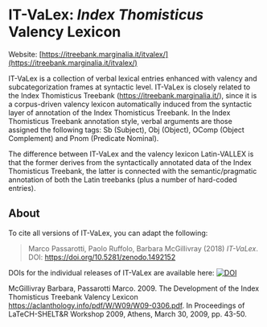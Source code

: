 # IT-VaLex: *Index Thomisticus* Valency Lexicon

Website: [https://itreebank.marginalia.it/itvalex/](https://itreebank.marginalia.it/itvalex/)

IT-VaLex is a collection of verbal lexical entries enhanced with valency and subcategorization frames at syntactic level. IT-VaLex is closely related to the Index Thomisticus Treebank (https://itreebank.marginalia.it/), since it is a corpus-driven valency lexicon automatically induced from the syntactic layer of annotation of the Index Thomisticus Treebank. In the Index Thomisticus Treebank annotation style, verbal arguments are those assigned the following tags: Sb (Subject), Obj (Object), OComp (Object Complement) and Pnom (Predicate Nominal).

The difference between IT-VaLex and the valency lexicon Latin-VALLEX is that the former derives from the syntactically annotated data of the Index Thomisticus Treebank, the latter is connected with the semantic/pragmatic annotation of both the Latin treebanks (plus a number of hard-coded entries).

<!--Support (MySQL) database for *Index Thomisticus* Valency Lexicon.-->

## About

To cite all versions of IT-VaLex, you can adapt the following:

>Marco Passarotti, Paolo Ruffolo, Barbara McGillivray (2018) *IT-VaLex*. DOI: https://doi.org/10.5281/zenodo.1492152

DOIs for the individual releases of IT-VaLex are available here: [![DOI](https://zenodo.org/badge/DOI/10.5281/zenodo.1492152.svg)](https://doi.org/10.5281/zenodo.1492152)

McGillivray Barbara, Passarotti Marco. 2009. The Development of the Index Thomisticus Treebank Valency Lexicon https://aclanthology.info/pdf/W/W09/W09-0306.pdf. In Proceedings of LaTeCH-SHELT&R Workshop 2009, Athens, March 30, 2009, pp. 43-50.

